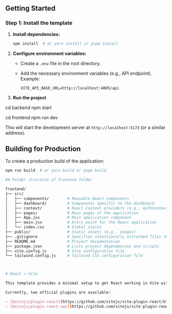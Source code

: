 ## Getting Started

### Step 1: Install the template
1.  **Install dependencies:**

    ```bash
    npm install  # or yarn install or pnpm install
    ```

2.  **Configure environment variables:**

    *   Create a `.env` file in the root directory.
    *   Add the necessary environment variables (e.g., API endpoint).  Example:

        ```
        VITE_API_BASE_URL=http://localhost:4005/api
        ```

3. **Run the project**
 
 cd backend
 npm start

 cd frontend
 npm run dev 

 This will start the development server at `http://localhost:5173` (or a similar address).


## Building for Production

To create a production build of the application:

```bash
npm run build  # or yarn build or pnpm build

## Folder structure of frontend folder

frontend/  
├── src/  
│   ├── components/        # Reusable React components  
│   ├── dashboard/         # Components specific to the dashboard  
│   ├── context/           # React Context providers (e.g., AuthContext)  
│   ├── pages/             # Main pages of the application  
│   ├── App.jsx            # Main application component  
│   ├── main.jsx           # Entry point for the React application  
│   └── index.css          # Global styles  
├── public/                # Static assets (e.g., images)  
├── .gitignore             # Specifies intentionally untracked files that Git should ignore  
├── README.md              # Project documentation  
├── package.json           # Lists project dependencies and scripts  
├── vite.config.js         # Vite configuration file  
└── tailwind.config.js     # Tailwind CSS configuration file  



# React + Vite

This template provides a minimal setup to get React working in Vite with HMR and some ESLint rules.

Currently, two official plugins are available:

- [@vitejs/plugin-react](https://github.com/vitejs/vite-plugin-react/blob/main/packages/plugin-react/README.md) uses [Babel](https://babeljs.io/) for Fast Refresh
- [@vitejs/plugin-react-swc](https://github.com/vitejs/vite-plugin-react-swc) uses [SWC](https://swc.rs/) for Fast Refresh